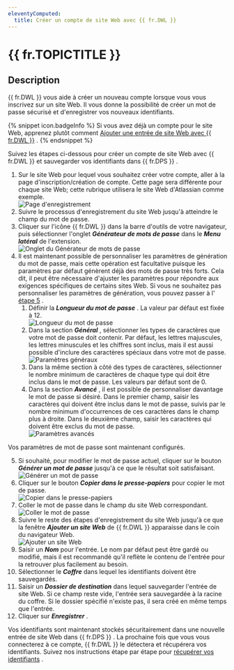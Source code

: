 ```yaml
---
eleventyComputed:
  title: Créer un compte de site Web avec {{ fr.DWL }}
---
```

# {{ fr.TOPICTITLE }} 
## Description 
{{ fr.DWL }} vous aide à créer un nouveau compte lorsque vous vous inscrivez sur un site Web. Il vous donne la possibilité de créer un mot de passe sécurisé et d&apos;enregistrer vos nouveaux identifiants.  

{% snippet icon.badgeInfo %} 
Si vous avez déjà un compte pour le site Web, apprenez plutôt comment [Ajouter une entrée de site Web avec {{ fr.DWL }}](Add_a_Website_Entry_with_DWL) . 
{% endsnippet %}
 
Suivez les étapes ci-dessous pour créer un compte de site Web avec {{ fr.DWL }} et sauvegarder vos identifiants dans {{ fr.DPS }} .  

1. Sur le site Web pour lequel vous souhaitez créer votre compte, aller à la page d&apos;inscription/création de compte. Cette page sera différente pour chaque site Web; cette rubrique utilisera le site Web d&apos;Atlassian comme exemple.  
![Page d'enregistrement](/img/fr/server/ServerOp2022.png) 
1. Suivre le processus d&apos;enregistrement du site Web jusqu&apos;à atteindre le champ du mot de passe. 
1. Cliquer sur l&apos;icône {{ fr.DWL }} dans la barre d&apos;outils de votre navigateur, puis sélectionner l&apos;onglet ***Générateur de mots de passe*** dans le ***Menu latéral*** de l&apos;extension.  
![Onglet du Générateur de mots de passe](/img/fr/server/ServerOp2023.png) 
1. Il est maintenant possible de personnaliser les paramètres de génération du mot de passe, mais cette opération est facultative puisque les paramètres par défaut génèrent déjà des mots de passe très forts. Cela dit, il peut être nécessaire d&apos;ajuster les paramètres pour répondre aux exigences spécifiques de certains sites Web. Si vous ne souhaitez pas personnaliser les paramètres de génération, vous pouvez passer à l&apos; <a href="#5">étape 5</a> .  
    1. Définir la ***Longueur du mot de passe*** . La valeur par défaut est fixée à 12.  
    ![Longueur du mot de passe](/img/fr/server/ServerOp2024.png) 
    1. Dans la section ***Général*** , sélectionner les types de caractères que votre mot de passe doit contenir. Par défaut, les lettres majuscules, les lettres minuscules et les chiffres sont inclus, mais il est aussi possible d&apos;inclure des caractères spéciaux dans votre mot de passe.  
    ![Paramètres généraux](/img/fr/server/ServerOp2025.png) 
    1. Dans la même section à côté des types de caractères, sélectionner le nombre minimum de caractères de chaque type qui doit être inclus dans le mot de passe. Les valeurs par défaut sont de 0. 
    1. Dans la section ***Avancé*** , il est possible de personnaliser davantage le mot de passe si désiré. Dans le premier champ, saisir les caractères qui doivent être inclus dans le mot de passe, suivis par le nombre minimum d&apos;occurrences de ces caractères dans le champ plus à droite. Dans le deuxième champ, saisir les caractères qui doivent être exclus du mot de passe.  
    ![Paramètres avancés](/img/fr/server/ServerOp2026.png)  

Vos paramètres de mot de passe sont maintenant configurés.  

5. <a name="5"></a>Si souhaité, pour modifier le mot de passe actuel, cliquer sur le bouton ***Générer un mot de passe*** jusqu&apos;à ce que le résultat soit satisfaisant.  
![Générer un mot de passe](/img/fr/server/ServerOp2027.png)  
1. Cliquer sur le bouton ***Copier dans le presse-papiers*** pour copier le mot de passe.  
![Copier dans le presse-papiers](/img/fr/server/ServerOp2028.png)  
1. Coller le mot de passe dans le champ du site Web correspondant.  
![Coller le mot de passe](/img/fr/server/ServerOp2029.png)  
1. Suivre le reste des étapes d&apos;enregistrement du site Web jusqu&apos;à ce que la fenêtre ***Ajouter un site Web*** de {{ fr.DWL }} apparaisse dans le coin du navigateur Web.  
![Ajouter un site Web](/img/fr/server/ServerOp2030.png)  
1. Saisir un ***Nom*** pour l&apos;entrée. Le nom par défaut peut être gardé ou modifié, mais il est recommandé qu&apos;il reflète le contenu de l&apos;entrée pour la retrouver plus facilement au besoin. 
1. Sélectionner le ***Coffre*** dans lequel les identifiants doivent être sauvegardés. 
1. Saisir un ***Dossier de destination*** dans lequel sauvegarder l&apos;entrée de site Web. Si ce champ reste vide, l&apos;entrée sera sauvegardée à la racine du coffre. Si le dossier spécifié n&apos;existe pas, il sera créé en même temps que l&apos;entrée. 
1. Cliquer sur ***Enregistrer*** .  

Vos identifiants sont maintenant stockés sécuritairement dans une nouvelle entrée de site Web dans {{ fr.DPS }} . La prochaine fois que vous vous connecterez à ce compte, {{ fr.DWL }} le détectera et récupérera vos identifiants. Suivez nos instructions étape par étape pour [récupérer vos identifiants](DevolutionsWebLogin_RetrieveCredentials) . 

